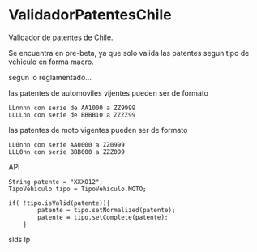 # ValidadorPatentesChile

Validador de patentes de Chile.


Se encuentra en pre-beta, ya que solo valida las patentes segun tipo de vehiculo en forma macro.

segun lo reglamentado...

las patentes de automoviles vijentes pueden ser de formato

	LLnnnn con serie de AA1000 a ZZ9999
	LLLLnn con serie de BBBB10 a ZZZZ99

las patentes de moto vigentes pueden ser de formato

	LL0nnn con serie AA0000 a ZZ0999
	LLL0nn con serie BBB000 a ZZZ099


API

	String patente = "XXXO12";
	TipoVehiculo tipo = TipoVehiculo.MOTO;

	if( !tipo.isValid(patente)){
			patente = tipo.setNormalized(patente);
			patente = tipo.setComplete(patente);
		}

slds
lp
